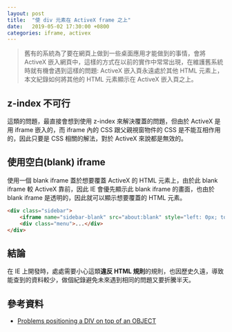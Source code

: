 ```yaml
---
layout: post
title:  "使 div 元素在 ActiveX frame 之上"
date:   2019-05-02 17:30:00 +0800
categories: iframe, activex
---
```


> 舊有的系統為了要在網頁上做到一些桌面應用才能做到的事情，會將 ActiveX 嵌入網頁中，這樣的方式在以前的實作中常常出現，在維護舊系統時就有機會遇到這樣的問題: ActiveX 嵌入頁永遠處於其他 HTML 元素上，本文紀錄如何將其他的 HTML 元素顯示在 ActiveX 嵌入頁之上。

## z-index 不可行

這類的問題，最直接會想到使用 z-index 來解決覆蓋的問題，但由於 ActiveX 是用 iframe 嵌入的，而 iframe 內的 CSS 跟父親視窗物件的 CSS 是不能互相作用的，因此只要是 CSS 相關的解法，對於 ActiveX 來說都是無效的。

## 使用空白(blank) iframe

使用一個 blank iframe 蓋於想要覆蓋 ActiveX 的 HTML 元素上，由於此 blank iframe 較 ActiveX 靠前，因此 IE 會優先顯示此 blank iframe 的畫面，也由於 blank iframe 是透明的，因此就可以顯示想要覆蓋的 HTML 元素。

```html
<div class="sidebar">
    <iframe name="sidebar-blank" src="about:blank" style="left: 0px; top: 0px; width: 100%; height: 100%; position: absolute;"></iframe>
    <div class="menu">...</div>
</div>
```

## 結論

在 IE 上開發時，處處需要小心這類**違反 HTML 規則**的規則，也因歷史久遠，導致能查到的資料較少，做個紀錄避免未來遇到相同的問題又要折騰半天。

## 參考資料

* [Problems positioning a DIV on top of an OBJECT](http://www.dynamicdrive.com/forums/showthread.php?26055-Problems-positioning-a-DIV-on-top-of-an-OBJECT)
